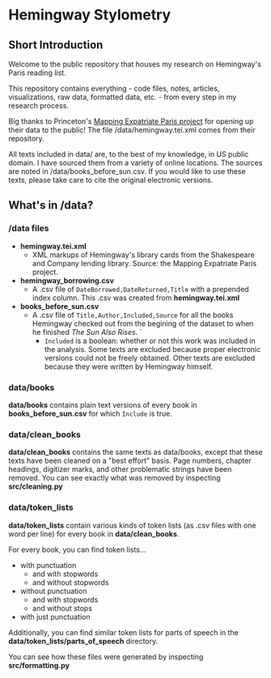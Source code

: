 # Hemingway Stylometry

## Short Introduction
Welcome to the public repository that houses my research on Hemingway's Paris reading list.

This repository contains everything - code files, notes, articles, visualizations, raw data, formatted data, etc. - from every step in my research process.

Big thanks to Princeton's [Mapping Expatriate Paris project](https://github.com/Princeton-CDH/mapping-expatriate-paris) for opening up their data to the public! The file /data/hemingway.tei.xml comes from their repository.

All texts included in data/ are, to the best of my knowledge, in US public domain. I have sourced them from a variety of online locations. The sources are noted in /data/books_before_sun.csv. If you would like to use these texts, please take care to cite the original electronic versions.

## What's in /data?

### /data files
- **hemingway.tei.xml**
  - XML markups of Hemingway's library cards from the Shakespeare and Company lending library. Source: the Mapping Expatriate Paris project.
- **hemingway_borrowing.csv**
  - A .csv file of `DateBorrowed,DateReturned,Title` with a prepended index column. This .csv was created from **hemingway.tei.xml**
- **books_before_sun.csv**
  - A .csv file of `Title,Author,Included,Source` for all the books Hemingway checked out from the begining of the dataset to
  when he finished *The Sun Also Rises*. `
    - `Included` is a boolean: whether or not this work was included in the analysis. Some texts are excluded because proper electronic versions could not be freely obtained. Other texts are excluded because they were written by Hemingway himself.
    
### data/books
**data/books** contains plain text versions of every book in **books_before_sun.csv** for which `Include` is true.

### data/clean_books
**data/clean_books** contains the same texts as data/books, except that these texts have been cleaned on a "best effort" basis. Page numbers, chapter headings, digitizer marks, and other problematic strings have been removed. You can see exactly what was removed by inspecting **src/cleaning.py**

### data/token_lists
**data/token_lists** contain various kinds of token lists (as .csv files with one word per line) for every book in **data/clean_books**.

For every book, you can find token lists...
  - with punctuation
    - and with stopwords
    - and without stopwords
  - without punctuation
    - and with stopwords
    - and without stops
  - with just punctuation
  
Additionally, you can find similar token lists for parts of speech in the **data/token_lists/parts_of_speech** directory.
  
You can see how these files were generated by inspecting **src/formatting.py**
